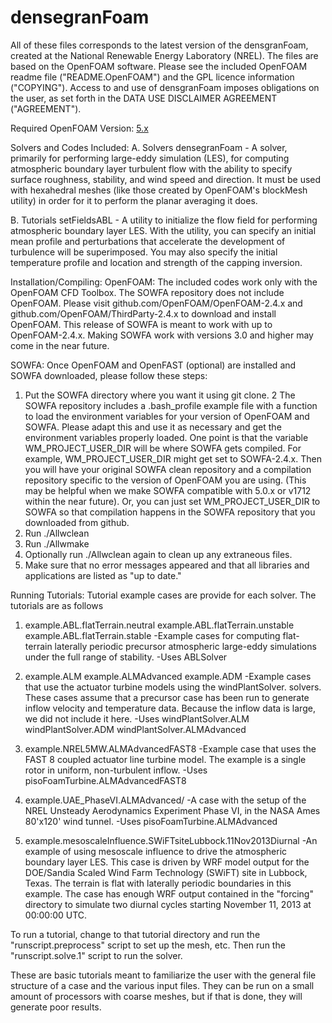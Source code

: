 # densegranFoam

All of these files corresponds to the latest version of the densgranFoam, created at the National Renewable Energy Laboratory (NREL).  The files are based on the OpenFOAM software. Please see the included OpenFOAM readme file ("README.OpenFOAM") and the GPL licence information ("COPYING"). Access to and use of densgranFoam imposes obligations on the user, as set forth in the DATA USE DISCLAIMER AGREEMENT ("AGREEMENT").

Required OpenFOAM Version:  [5.x](https://github.com/OpenFOAM/OpenFOAM-5.x)

Solvers and Codes Included:
A.  Solvers
    densegranFoam - A  solver, primarily for performing large-eddy simulation    (LES), for computing atmospheric boundary layer turbulent flow with
        the ability to specify surface roughness, stability, and wind speed        and direction. It must be used with hexahedral meshes (like those
        created by OpenFOAM's blockMesh utility) in order for it to perform       the planar averaging it does.


B.  Tutorials
    setFieldsABL - A utility to initialize the flow field for performing        atmospheric boundary layer LES.  With the utility, you can specify
        an initial mean profile and perturbations that accelerate the        development of turbulence will be superimposed.  You may also 
        specify the initial temperature profile and location and strength        of the capping inversion.



Installation/Compiling:
OpenFOAM:
   The included codes work only with the OpenFOAM CFD Toolbox.  The SOWFA
   repository does not include OpenFOAM.  Please visit 
   github.com/OpenFOAM/OpenFOAM-2.4.x and github.com/OpenFOAM/ThirdParty-2.4.x
   to download and install OpenFOAM.  This release of SOWFA is meant to work
   with up to OpenFOAM-2.4.x.  Making SOWFA work with versions 3.0 and higher
   may come in the near future.  


SOWFA:
   Once OpenFOAM and OpenFAST (optional) are installed and SOWFA downloaded, 
   please follow these steps:
   1.  Put the SOWFA directory where you want it using git clone.
   2   The SOWFA repository includes a .bash_profile example file with a
       function to load the environment variables for your version of OpenFOAM
       and SOWFA.  Please adapt this and use it as necessary and get the 
       environment variables properly loaded.  One point is that the variable
       WM_PROJECT_USER_DIR will be where SOWFA gets compiled.  For example,
       WM_PROJECT_USER_DIR might get set to SOWFA-2.4.x.  Then you will have
       your original SOWFA clean repository and a compilation repository
       specific to the version of OpenFOAM you are using. (This may be helpful
       when we make SOWFA compatible with 5.0.x or v1712 within the near
       future).  Or, you can just set WM_PROJECT_USER_DIR to SOWFA so that
       compilation happens in the SOWFA repository that you downloaded from
       github.
   3.  Run ./Allwclean
   4.  Run ./Allwmake
   5.  Optionally run ./Allwclean again to clean up any extraneous files.
   6.  Make sure that no error messages appeared and that all libraries and
       applications are listed as "up to date."  



Running Tutorials:
Tutorial example cases are provide for each solver. The tutorials are
as follows
1.  example.ABL.flatTerrain.neutral
    example.ABL.flatTerrain.unstable
    example.ABL.flatTerrain.stable
    -Example cases for computing flat-terrain laterally periodic precursor
     atmospheric large-eddy simulations under the full range of stability.
    -Uses ABLSolver

2.  example.ALM
    example.ALMAdvanced
    example.ADM
    -Example cases that use the actuator turbine models using the 
     windPlantSolver.<X> solvers.  These cases assume that a precursor
     case has been run to generate inflow velocity and temperature 
     data.  Because the inflow data is large, we did not include it here.
    -Uses windPlantSolver.ALM
          windPlantSolver.ADM
          windPlantSolver.ALMAdvanced

3.  example.NREL5MW.ALMAdvancedFAST8
    -Example case that uses the FAST 8 coupled actuator line turbine model.
     The example is a single rotor in uniform, non-turbulent inflow.
    -Uses pisoFoamTurbine.ALMAdvancedFAST8 
 
4.  example.UAE_PhaseVI.ALMAdvanced/
    -A case with the setup of the NREL Unsteady Aerodynamics Experiment
     Phase VI, in the NASA Ames 80'x120' wind tunnel.
    -Uses pisoFoamTurbine.ALMAdvanced

5.  example.mesoscaleInfluence.SWiFTsiteLubbock.11Nov2013Diurnal
    -An example of using mesoscale influence to drive the atmospheric
     boundary layer LES.  This case is driven by WRF model output
     for the DOE/Sandia Scaled Wind Farm Technology (SWiFT) site in 
     Lubbock, Texas.  The terrain is flat with laterally periodic
     boundaries in this example.  The case has enough WRF output
     contained in the "forcing" directory to simulate two diurnal
     cycles starting November 11, 2013 at 00:00:00 UTC.   

To run a tutorial, change to that tutorial directory and run the
"runscript.preprocess" script to set up the mesh, etc.  Then run the
"runscript.solve.1" script to run the solver.

These are basic tutorials meant to familiarize the user with the
general file structure of a case and the various input files.  They
can be run on a small amount of processors with coarse meshes, but if 
that is done, they will generate poor results. 
